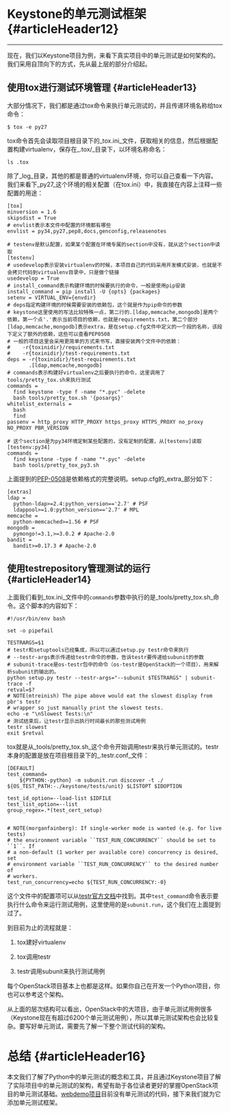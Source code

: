 # Keystone的单元测试框架 {#articleHeader12}

---


现在，我们以Keystone项目为例，来看下真实项目中的单元测试是如何架构的。我们采用自顶向下的方式，先从最上层的部分介绍起。

## 使用tox进行测试环境管理 {#articleHeader13}

大部分情况下，我们都是通过tox命令来执行单元测试的，并且传递环境名称给tox命令：

```
$ tox -e py27
```

tox命令首先会读取项目根目录下的_tox.ini_文件，获取相关的信息，然后根据配置构建virtualenv，保存在_.tox/_目录下，以环境名称命名：

```
ls .tox
```

除了_log_目录，其他的都是普通的virtualenv环境，你可以自己查看一下内容。我们来看下_py27_这个环境的相关配置（在tox.ini）中，我直接在内容上注释一些配置的用途：

```
[tox]
minversion = 1.6
skipsdist = True
# envlist表示本文件中配置的环境都有哪些
envlist = py34,py27,pep8,docs,genconfig,releasenotes

# testenv是默认配置，如果某个配置在环境专属的section中没有，就从这个section中读取
[testenv]
# usedevelop表示安装virtualenv的时候，本项目自己的代码采用开发模式安装，也就是不会拷贝代码到virtualenv目录中，只是做个链接
usedevelop = True
# install_command表示构建环境的时候要执行的命令，一般是使用pip安装
install_command = pip install -U {opts} {packages}
setenv = VIRTUAL_ENV={envdir}
# deps指定构建环境的时候需要安装的依赖包，这个就是作为pip命令的参数
# keystone这里使用的写法比较特殊一点，第二行的.[ldap,memcache,mongodb]是两个依赖，第一个点'.'表示当前项目的依赖，也就是requirements.txt，第二个部分[ldap,memcache,mongodb]表示extra，是在setup.cfg文件中定义的一个段的名称，该段下定义了额外的依赖，这些可以查看PEP0508
# 一般的项目这里会采用更简单的方式来书写，直接安装两个文件中的依赖：
#    -r{toxinidir}/requirements.txt
#    -r{toxinidir}/test-requirements.txt
deps = -r{toxinidir}/test-requirements.txt
       .[ldap,memcache,mongodb]
# commands表示构建好virtualenv之后要执行的命令，这里调用了tools/pretty_tox.sh来执行测试
commands =
  find keystone -type f -name "*.pyc" -delete
  bash tools/pretty_tox.sh '{posargs}'
whitelist_externals =
  bash
  find
passenv = http_proxy HTTP_PROXY https_proxy HTTPS_PROXY no_proxy NO_PROXY PBR_VERSION

# 这个section是为py34环境定制某些配置的，没有定制的配置，从[testenv]读取
[testenv:py34]
commands =
  find keystone -type f -name "*.pyc" -delete
  bash tools/pretty_tox_py3.sh
```

上面提到的[PEP-0508](https://www.python.org/dev/peps/pep-0508/)是依赖格式的完整说明。setup.cfg的_extra_部分如下：

```
[extras]
ldap =
  python-ldap>=2.4:python_version=='2.7' # PSF
  ldappool>=1.0:python_version=='2.7' # MPL
memcache =
  python-memcached>=1.56 # PSF
mongodb =
  pymongo!=3.1,>=3.0.2 # Apache-2.0
bandit =
  bandit>=0.17.3 # Apache-2.0
```

## 使用testrepository管理测试的运行 {#articleHeader14}

上面我们看到_tox.ini_文件中的`commands`参数中执行的是_tools/pretty\_tox.sh_命令。这个脚本的内容如下：

```
#!/usr/bin/env bash

set -o pipefail

TESTRARGS=$1
# testr和setuptools已经集成，所以可以通过setup.py testr命令来执行
# --testr-args表示传递给testr命令的参数，告诉testr要传递给subunit的参数
# subunit-trace是os-testr包中的命令（os-testr是OpenStack的一个项目），用来解析subunit的输出的。
python setup.py testr --testr-args="--subunit $TESTRARGS" | subunit-trace -f
retval=$?
# NOTE(mtreinish) The pipe above would eat the slowest display from pbr's testr
# wrapper so just manually print the slowest tests.
echo -e "\nSlowest Tests:\n"
# 测试结束后，让testr显示出执行时间最长的那些测试用例
testr slowest
exit $retval
```

tox就是从_tools/pretty\_tox.sh_这个命令开始调用testr来执行单元测试的。testr本身的配置是放在项目根目录下的_.testr.conf_文件：

    [DEFAULT]
    test_command=
        ${PYTHON:-python} -m subunit.run discover -t ./ ${OS_TEST_PATH:-./keystone/tests/unit} $LISTOPT $IDOPTION

    test_id_option=--load-list $IDFILE
    test_list_option=--list
    group_regex=.*(test_cert_setup)


    # NOTE(morganfainberg): If single-worker mode is wanted (e.g. for live tests)
    # the environment variable ``TEST_RUN_CONCURRENCY`` should be set to ``1``. If
    # a non-default (1 worker per available core) concurrency is desired, set
    # environment variable ``TEST_RUN_CONCURRENCY`` to the desired number of
    # workers.
    test_run_concurrency=echo ${TEST_RUN_CONCURRENCY:-0}

这个文件中的配置项可以从[testr官方文档](http://testrepository.readthedocs.org/en/latest/)中找到。其中`test_command`命令表示要执行什么命令来运行测试用例，这里使用的是`subunit.run`，这个我们在上面提到过了。

到目前为止的流程就是：

1. tox建好virtualenv

2. tox调用testr

3. testr调用subunit来执行测试用例

每个OpenStack项目基本上也都是这样。如果你自己在开发一个Python项目，你也可以参考这个架构。

从上面的层次结构可以看出，OpenStack中的大项目，由于单元测试用例很多（Keystone现在有超过6200个单元测试用例），所以其单元测试架构也会比较复杂。要写好单元测试，需要先了解一下整个测试代码的架构。

# 总结 {#articleHeader16}

本文我们了解了Python中的单元测试的概念和工具，并且通过Keystone项目了解了实际项目中的单元测试的架构，希望有助于各位读者更好的掌握OpenStack项目的单元测试基础。[webdemo项目](https://github.com/diabloneo/webdemo)目前没有单元测试的代码，接下来我们就为它添加单元测试框架。

